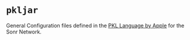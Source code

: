 # `pkljar`

General Configuration files defined in the [PKL Language by Apple](https://pkl-lang.org) for the Sonr Network.
